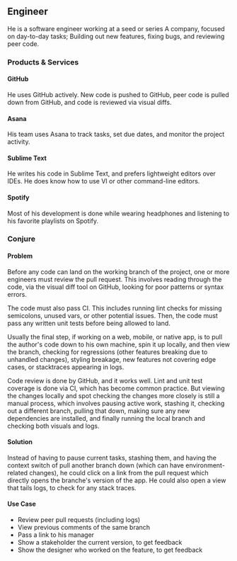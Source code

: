 ## Engineer

He is a software engineer working at a seed or series A company, focused on day-to-day tasks; Building out new features, fixing bugs, and reviewing peer code.

### Products & Services

#### GitHub

He uses GitHub actively. New code is pushed to GitHub, peer code is pulled down from GitHub, and code is reviewed via visual diffs.

#### Asana

His team uses Asana to track tasks, set due dates, and monitor the project activity.

#### Sublime Text

He writes his code in Sublime Text, and prefers lightweight editors over IDEs. He does know how to use VI or other command-line editors.

#### Spotify

Most of his development is done while wearing headphones and listening to his favorite playlists on Spotify.

### Conjure

#### Problem

Before any code can land on the working branch of the project, one or more engineers must review the pull request. This involves reading through the code, via the visual diff tool on GitHub, looking for poor patterns or syntax errors.

The code must also pass CI. This includes running lint checks for missing semicolons, unused vars, or other potential issues. Then, the code must pass any written unit tests before being allowed to land.

Usually the final step, if working on a web, mobile, or native app, is to pull the author's code down to his own machine, spin it up locally, and then view the branch, checking for regressions (other features breaking due to unhandled changes), styling breakage, new features not covering edge cases, or stacktraces appearing in logs.

Code review is done by GitHub, and it works well. Lint and unit test coverage is done via CI, which has become common practice. But viewing the changes locally and spot checking the changes more closely is still a manual process, which involves pausing active work, stashing it, checking out a different branch, pulling that down, making sure any new dependencies are installed, and finally running the local branch and checking both visuals and logs.

#### Solution

Instead of having to pause current tasks, stashing them, and having the context switch of pull another branch down (which can have environment-related changes), he could click on a link from the pull request which directly opens the branche's version of the app. He could also open a view that tails logs, to check for any stack traces.

#### Use Case

- Review peer pull requests (including logs)
- View previous comments of the same branch
- Pass a link to his manager
- Show a stakeholder the current version, to get feedback
- Show the designer who worked on the feature, to get feedback
